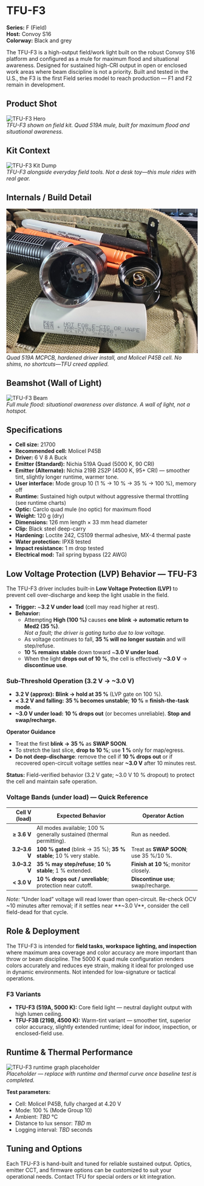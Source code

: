 # TFU-F3

**Series:** F (Field)  
**Host:** Convoy S16  
**Colorway:** Black and grey  

The TFU-F3 is a high-output field/work light built on the robust Convoy S16 platform and configured as a mule for maximum flood and situational awareness. Designed for sustained high-CRI output in open or enclosed work areas where beam discipline is not a priority. Built and tested in the U.S., the F3 is the first Field series model to reach production — F1 and F2 remain in development.

## Product Shot

![TFU-F3 Hero](../Assets/TFU-F3-hero.jpg)  
*TFU-F3 shown on field kit. Quad 519A mule, built for maximum flood and situational awareness.*

## Kit Context

![TFU-F3 Kit Dump](../Assets/TFU-F3-kitdump.jpg)  
*TFU-F3 alongside everyday field tools. Not a desk toy—this mule rides with real gear.*

## Internals / Build Detail

![TFU-F3 Internals](../Assets/TFU-F3-internals.jpg)  
*Quad 519A MCPCB, hardened driver install, and Molicel P45B cell. No shims, no shortcuts—TFU creed applied.*

## Beamshot (Wall of Light)

![TFU-F3 Beam](../Assets/TFU-F3-beam.jpg)  
*Full mule flood: situational awareness over distance. A wall of light, not a hotspot.*

## Specifications

* **Cell size:** 21700  
* **Recommended cell:** Molicel P45B  
* **Driver:** 6 V 8 A Buck  
* **Emitter (Standard):** Nichia 519A Quad (5000 K, 90 CRI)  
* **Emitter (Alternate):** Nichia 219B 2S2P (4500 K, 95+ CRI) — smoother tint, slightly longer runtime, warmer tone.  
* **User interface:** Mode group 10 (1 % → 10 % → 35 % → 100 %), memory off  
* **Runtime:** Sustained high output without aggressive thermal throttling (see runtime charts)  
* **Optic:** Carclo quad mule (no optic) for maximum flood  
* **Weight:** 120 g (dry)  
* **Dimensions:** 126 mm length × 33 mm head diameter  
* **Clip:** Black steel deep-carry  
* **Hardening:** Loctite 242, CS109 thermal adhesive, MX-4 thermal paste  
* **Water protection:** IPX8 tested  
* **Impact resistance:** 1 m drop tested  
* **Electrical mod:** Tail spring bypass (22 AWG)  

## Low Voltage Protection (LVP) Behavior — TFU-F3

The TFU-F3 driver includes built-in **Low Voltage Protection (LVP)** to prevent cell over-discharge and keep the light usable in the field.

* **Trigger:** ~**3.2 V under load** (cell may read higher at rest).  
* **Behavior:**
  * Attempting **High (100 %)** causes **one blink → automatic return to Med2 (35 %)**.  
    *Not a fault; the driver is gating turbo due to low voltage.*  
  * As voltage continues to fall, **35 % will no longer sustain** and will step/refuse.  
  * **10 % remains stable** down toward ~**3.0 V under load**.  
  * When the light **drops out of 10 %**, the cell is effectively **~3.0 V** → **discontinue use**.  

### Sub-Threshold Operation (3.2 V → ~3.0 V)

* **3.2 V (approx):** **Blink → hold at 35 %** (LVP gate on 100 %).  
* **< 3.2 V and falling:** **35 % becomes unstable**; **10 % = finish-the-task mode**.  
* **~3.0 V under load:** **10 % drops out** (or becomes unreliable). **Stop and swap/recharge.**

**Operator Guidance**

* Treat the first **blink → 35 %** as **SWAP SOON**.  
* To stretch the last slice, **drop to 10 %**; use **1 %** only for map/egress.  
* **Do not deep-discharge**: remove the cell if **10 % drops out** or if recovered open-circuit voltage settles near **~3.0 V** after 10 minutes rest.  

**Status:** Field-verified behavior (3.2 V gate; ~3.0 V 10 % dropout) to protect the cell and maintain safe operation.  

### Voltage Bands (under load) — Quick Reference

| Cell V (load) | Expected Behavior | Operator Action |
| ------------: | ------------------------------------------------------------------- | ------------------------------------ |
|  **≥ 3.6 V** | All modes available; 100 % generally sustained (thermal permitting). | Run as needed. |
| **3.2–3.6 V** | **100 % gated** (blink → 35 %); **35 % stable**; 10 % very stable. | Treat as **SWAP SOON**; use 35 %/10 %. |
| **3.0–3.2 V** | **35 % may step/refuse**; **10 % stable**; 1 % extended. | **Finish at 10 %**; monitor closely. |
|  **< 3.0 V** | **10 % drops out / unreliable**; protection near cutoff. | **Discontinue use**; swap/recharge. |

*Note:* “Under load” voltage will read lower than open-circuit. Re-check OCV ~10 minutes after removal; if it settles near **~3.0 V**, consider the cell field-dead for that cycle.  

## Role & Deployment

The TFU-F3 is intended for **field tasks, workspace lighting, and inspection** where maximum area coverage and color accuracy are more important than throw or beam discipline. The 5000 K quad mule configuration renders colors accurately and reduces eye strain, making it ideal for prolonged use in dynamic environments. Not intended for low-signature or tactical operations.  

### F3 Variants

* **TFU-F3 (519A, 5000 K):** Core field light — neutral daylight output with high lumen ceiling.  
* **TFU-F3B (219B, 4500 K):** Warm-tint variant — smoother tint, superior color accuracy, slightly extended runtime; ideal for indoor, inspection, or enclosed-field use.  

## Runtime & Thermal Performance

![TFU-F3 runtime graph placeholder](../Assets/TFU-F3-Runtime-Graph.jpg)  
*Placeholder — replace with runtime and thermal curve once baseline test is completed.*

**Test parameters:**

* Cell: Molicel P45B, fully charged at 4.20 V  
* Mode: 100 % (Mode Group 10)  
* Ambient: *TBD* °C  
* Distance to lux sensor: *TBD* m  
* Logging interval: *TBD* seconds  

## Tuning and Options

Each TFU-F3 is hand-built and tuned for reliable sustained output. Optics, emitter CCT, and firmware options can be customized to suit your operational needs. Contact TFU for special orders or kit integration.
